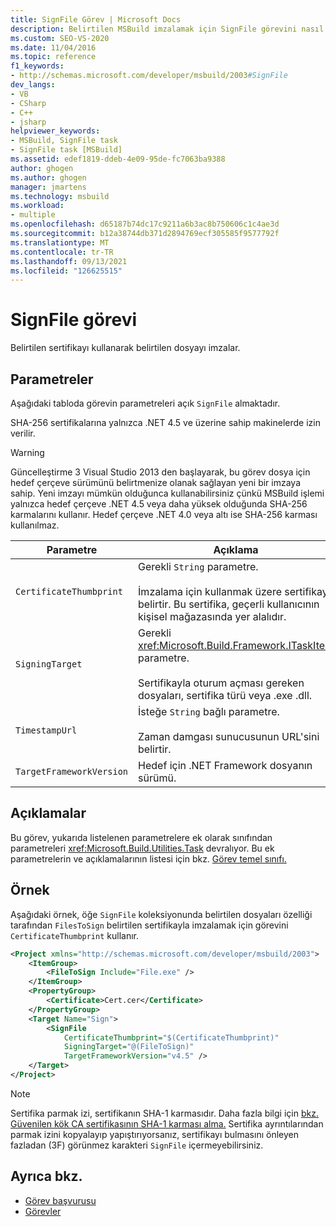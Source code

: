 ```yaml
---
title: SignFile Görev | Microsoft Docs
description: Belirtilen MSBuild imzalamak için SignFile görevini nasıl kullandığını öğrenin.
ms.custom: SEO-VS-2020
ms.date: 11/04/2016
ms.topic: reference
f1_keywords:
- http://schemas.microsoft.com/developer/msbuild/2003#SignFile
dev_langs:
- VB
- CSharp
- C++
- jsharp
helpviewer_keywords:
- MSBuild, SignFile task
- SignFile task [MSBuild]
ms.assetid: edef1819-ddeb-4e09-95de-fc7063ba9388
author: ghogen
ms.author: ghogen
manager: jmartens
ms.technology: msbuild
ms.workload:
- multiple
ms.openlocfilehash: d65187b74dc17c9211a6b3ac8b750606c1c4ae3d
ms.sourcegitcommit: b12a38744db371d2894769ecf305585f9577792f
ms.translationtype: MT
ms.contentlocale: tr-TR
ms.lasthandoff: 09/13/2021
ms.locfileid: "126625515"
---
```

# <a name="signfile-task"></a>SignFile görevi

Belirtilen sertifikayı kullanarak belirtilen dosyayı imzalar.

## <a name="parameters"></a>Parametreler

 Aşağıdaki tabloda görevin parametreleri açık `SignFile` almaktadır.

 SHA-256 sertifikalarına yalnızca .NET 4.5 ve üzerine sahip makinelerde izin verilir.

> [!WARNING]
> Güncelleştirme 3 Visual Studio 2013 den başlayarak, bu görev dosya için hedef çerçeve sürümünü belirtmenize olanak sağlayan yeni bir imzaya sahip. Yeni imzayı mümkün olduğunca kullanabilirsiniz çünkü MSBuild işlemi yalnızca hedef çerçeve .NET 4.5 veya daha yüksek olduğunda SHA-256 karmalarını kullanır. Hedef çerçeve .NET 4.0 veya altı ise SHA-256 karması kullanılmaz.

|Parametre|Açıklama|
|---------------|-----------------|
|`CertificateThumbprint`|Gerekli `String` parametre.<br /><br /> İmzalama için kullanmak üzere sertifikayı belirtir. Bu sertifika, geçerli kullanıcının kişisel mağazasında yer alalıdır.|
|`SigningTarget`|Gerekli <xref:Microsoft.Build.Framework.ITaskItem> parametre.<br /><br /> Sertifikayla oturum açması gereken dosyaları, sertifika türü veya .exe .dll.|
|`TimestampUrl`|İsteğe `String` bağlı parametre.<br /><br /> Zaman damgası sunucusunun URL'sini belirtir.|
|`TargetFrameworkVersion`|Hedef için .NET Framework dosyanın sürümü.|

## <a name="remarks"></a>Açıklamalar

 Bu görev, yukarıda listelenen parametrelere ek olarak sınıfından parametreleri <xref:Microsoft.Build.Utilities.Task> devralıyor. Bu ek parametrelerin ve açıklamalarının listesi için bkz. [Görev temel sınıfı.](../msbuild/task-base-class.md)

## <a name="example"></a>Örnek

 Aşağıdaki örnek, öğe `SignFile` koleksiyonunda belirtilen dosyaları özelliği tarafından `FilesToSign` belirtilen sertifikayla imzalamak için görevini `CertificateThumbprint` kullanır.

```xml
<Project xmlns="http://schemas.microsoft.com/developer/msbuild/2003">
    <ItemGroup>
        <FileToSign Include="File.exe" />
    </ItemGroup>
    <PropertyGroup>
        <Certificate>Cert.cer</Certificate>
    </PropertyGroup>
    <Target Name="Sign">
        <SignFile
            CertificateThumbprint="$(CertificateThumbprint)"
            SigningTarget="@(FileToSign)"
            TargetFrameworkVersion="v4.5" />
    </Target>
</Project>
```

> [!NOTE]
> Sertifika parmak izi, sertifikanın SHA-1 karmasıdır. Daha fazla bilgi için [bkz. Güvenilen kök CA sertifikasının SHA-1 karması alma.](/previous-versions/windows/it-pro/windows-server-2008-R2-and-2008/cc733076\(v\=ws.10\)) Sertifika ayrıntılarından parmak izini kopyalayıp yapıştırıyorsanız, sertifikayı bulmasını önleyen fazladan (3F) görünmez karakteri `SignFile` içermeyebilirsiniz.

## <a name="see-also"></a>Ayrıca bkz.

- [Görev başvurusu](../msbuild/msbuild-task-reference.md)
- [Görevler](../msbuild/msbuild-tasks.md)